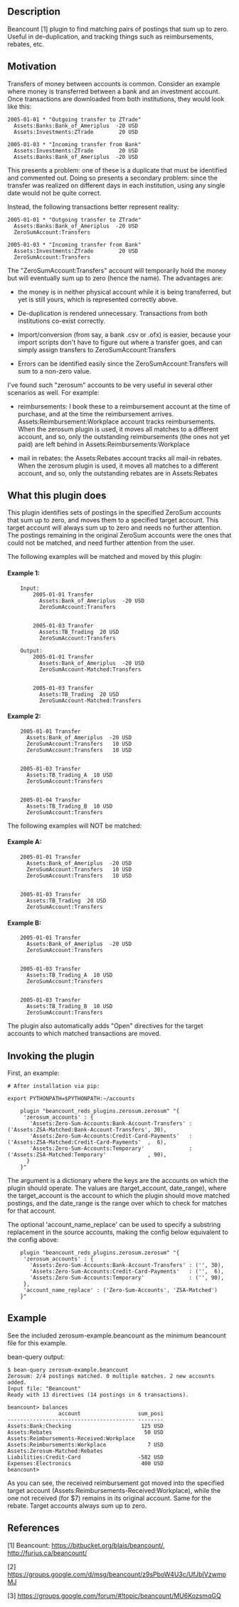 ## Description
Beancount [1] plugin to find matching pairs of postings that sum up to zero. Useful in
de-duplication, and tracking things such as reimbursements, rebates, etc.

## Motivation
Transfers of money between accounts is common. Consider an example where money is
transferred between a bank and an investment account. Once transactions are downloaded
from both institutions, they would look like this:

```
2005-01-01 * "Outgoing transfer to ZTrade"
  Assets:Banks:Bank_of_Ameriplus  -20 USD
  Assets:Investments:ZTrade        20 USD

2005-01-03 * "Incoming transfer from Bank"
  Assets:Investments:ZTrade        20 USD
  Assets:Banks:Bank_of_Ameriplus  -20 USD
```


This presents a problem: one of these is a duplicate that must be identified and
commented out. Doing so presents a secondary problem: since the transfer was realized on
different days in each institution, using any single date would not be quite correct.

Instead, the following transactions better represent reality:

```
2005-01-01 * "Outgoing transfer to ZTrade"
  Assets:Banks:Bank_of_Ameriplus  -20 USD
  ZeroSumAccount:Transfers

2005-01-03 * "Incoming transfer from Bank"
  Assets:Investments:ZTrade        20 USD
  ZeroSumAccount:Transfers
```


The "ZeroSumAccount:Transfers" account will temporarily hold the money but will
eventually sum up to zero (hence the name). The advantages are:

- the money is in neither physical account while it is being transferred, but yet is
still yours, which is represented correctly above.

- De-duplication is rendered unnecessary. Transactions from both institutions co-exist
correctly.
    
- Import/conversion (from say, a bank .csv or .ofx) is easier, because your import
scripts don't have to figure out where a transfer goes, and can simply assign transfers
to  ZeroSumAccount:Transfers

- Errors can be identified easily since the ZeroSumAccount:Transfers will sum to a
non-zero value.

I've found such "zerosum" accounts to be very useful in several other scenarios as well.
For example:

- reimbursements: I book these to a reimbursement account at the time of purchase, and
  at the time the reimbursement arrives. Assets:Reimbursement:Workplace account tracks
  reimbursements. When the zerosum plugin is used, it moves all matches to a different
  account, and so, only the outstanding reimbursements (the ones not yet paid) are left
  behind in Assets:Reimbursements:Workplace

- mail in rebates: the Assets:Rebates account tracks all mail-in rebates. When the
  zerosum plugin is used, it moves all matches to a different account, and so, only the
  outstanding rebates are in Assets:Rebates

## What this plugin does
This plugin identifies sets of postings in the specified ZeroSum accounts that sum up to
zero, and moves them to a specified target account. This target account will always sum
up to zero and needs no further attention. The postings remaining in the original
ZeroSum accounts were the ones that could not be matched, and need further attention
from the user.

The following examples will be matched and moved by this plugin:

#### Example 1:
```
    Input:
        2005-01-01 Transfer
          Assets:Bank_of_Ameriplus  -20 USD
          ZeroSumAccount:Transfers


        2005-01-03 Transfer
          Assets:TB_Trading  20 USD
          ZeroSumAccount:Transfers

    Output:
        2005-01-01 Transfer
          Assets:Bank_of_Ameriplus  -20 USD
          ZeroSumAccount-Matched:Transfers


        2005-01-03 Transfer
          Assets:TB_Trading  20 USD
          ZeroSumAccount-Matched:Transfers
```


#### Example 2:
````    
    2005-01-01 Transfer
      Assets:Bank_of_Ameriplus  -20 USD
      ZeroSumAccount:Transfers   10 USD
      ZeroSumAccount:Transfers   10 USD


    2005-01-03 Transfer
      Assets:TB_Trading_A  10 USD
      ZeroSumAccount:Transfers


    2005-01-04 Transfer
      Assets:TB_Trading_B  10 USD
      ZeroSumAccount:Transfers
````    


The following examples will NOT be matched:

#### Example A:
````    
    2005-01-01 Transfer
      Assets:Bank_of_Ameriplus  -20 USD
      ZeroSumAccount:Transfers   10 USD
      ZeroSumAccount:Transfers   10 USD


    2005-01-03 Transfer
      Assets:TB_Trading  20 USD
      ZeroSumAccount:Transfers
````    


#### Example B:
````    
    2005-01-01 Transfer
      Assets:Bank_of_Ameriplus  -20 USD
      ZeroSumAccount:Transfers


    2005-01-03 Transfer
      Assets:TB_Trading_A  10 USD
      ZeroSumAccount:Transfers


    2005-01-03 Transfer
      Assets:TB_Trading_B  10 USD
      ZeroSumAccount:Transfers
````    


The plugin also automatically adds "Open" directives for the target accounts to which
matched transactions are moved.

## Invoking the plugin
First, an example:

```
# After installation via pip:

export PYTHONPATH=$PYTHONPATH:~/accounts

    plugin "beancount_reds_plugins.zerosum.zerosum" "{
     'zerosum_accounts' : {
       'Assets:Zero-Sum-Accounts:Bank-Account-Transfers' : ('Assets:ZSA-Matched:Bank-Account-Transfers', 30),
       'Assets:Zero-Sum-Accounts:Credit-Card-Payments'   : ('Assets:ZSA-Matched:Credit-Card-Payments'  ,  6),
       'Assets:Zero-Sum-Accounts:Temporary'              : ('Assets:ZSA-Matched:Temporary'             , 90),
      }
    }"
```

The argument is a dictionary where the keys are the accounts on which the plugin should
operate. The values are (target_account, date_range), where the target_account is the
account to which the plugin should move matched postings, and the date_range is the
range over which to check for matches for that account.

The optional 'account_name_replace' can be used to specify a substring replacement in
the source accounts, making the config below equivalent to the config above:

```
    plugin "beancount_reds_plugins.zerosum.zerosum" "{
     'zerosum_accounts' : {
       'Assets:Zero-Sum-Accounts:Bank-Account-Transfers' : ('', 30),
       'Assets:Zero-Sum-Accounts:Credit-Card-Payments'   : ('',  6),
       'Assets:Zero-Sum-Accounts:Temporary'              : ('', 90),
     },
     'account_name_replace' : ('Zero-Sum-Accounts', 'ZSA-Matched')
    }"
```

## Example
See the included zerosum-example.beancount as the minimum beancount file for this example.

bean-query output:

```
$ bean-query zerosum-example.beancount
Zerosum: 2/4 postings matched. 0 multiple matches. 2 new accounts added.
Input file: "Beancount"
Ready with 13 directives (14 postings in 6 transactions).

beancount> balances
                account                  sum_posi
---------------------------------------- --------
Assets:Bank:Checking                      125 USD
Assets:Rebates                             50 USD
Assets:Reimbursements-Received:Workplace
Assets:Reimbursements:Workplace             7 USD
Assets:Zerosum-Matched:Rebates
Liabilities:Credit-Card                  -582 USD
Expenses:Electronics                      400 USD
beancount>
```


As you can see, the received reimbursement got moved into the specified target
account (Assets:Reimbursements-Received:Workplace), while the one not received
(for $7) remains in its original account. Same for the rebate. Target accounts
always sum up to zero.


## References

[1] Beancount: https://bitbucket.org/blais/beancount/, http://furius.ca/beancount/

[2] https://groups.google.com/d/msg/beancount/z9sPboW4U3c/UfJbIVzwmpMJ

[3] https://groups.google.com/forum/#!topic/beancount/MU6KozsmqGQ

